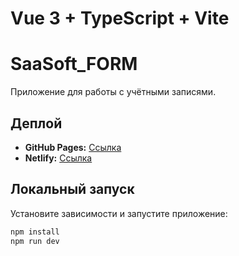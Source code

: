 # Vue 3 + TypeScript + Vite

# SaaSoft_FORM

Приложение для работы с учётными записями.

## Деплой

- **GitHub Pages:** <a href="https://ligalaz.github.io/SaaSoft_FORM/" target="_blank">Ссылка</a>
- **Netlify:** <a href="https://playful-gumption-1f6382.netlify.app/" target="_blank">Ссылка</a>

## Локальный запуск

Установите зависимости и запустите приложение:

```bash
npm install
npm run dev
```
